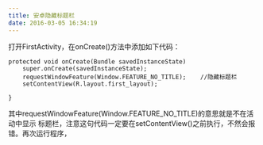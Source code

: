 ```yaml
---
title: 安卓隐藏标题栏
date: 2016-03-05 16:34:19
---
```

打开FirstActivity，在onCreate()方法中添加如下代码：

	protected void onCreate(Bundle savedInstanceState) 	
	    super.onCreate(savedInstanceState);
	    requestWindowFeature(Window.FEATURE_NO_TITLE);    //隐藏标题栏
	    setContentView(R.layout.first_layout);
	
	}
其中requestWindowFeature(Window.FEATURE_NO_TITLE)的意思就是不在活动中显示
标题栏，注意这句代码一定要在setContentView()之前执行，不然会报错。再次运行程序，
